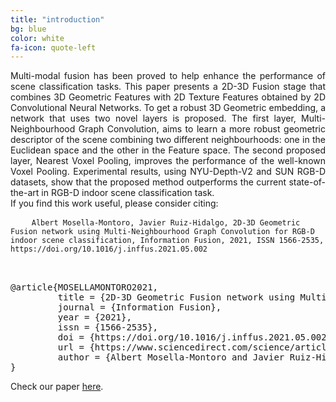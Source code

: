```yaml
---
title: "introduction"
bg: blue
color: white
fa-icon: quote-left
---
```

<div style="text-align: justify">
Multi-modal fusion has been proved to help enhance the performance of scene classification tasks. This paper presents a 2D-3D Fusion stage that combines 3D Geometric Features with 2D Texture Features obtained by 2D Convolutional Neural Networks. To get a robust 3D Geometric embedding, a network that uses two novel layers is proposed. The first layer, Multi-Neighbourhood Graph Convolution, aims to learn a more robust geometric descriptor of the scene combining two different neighbourhoods: one in the Euclidean space and the other in the Feature space. The second proposed layer, Nearest Voxel Pooling, improves the performance of the well-known Voxel Pooling. Experimental results, using NYU-Depth-V2 and SUN RGB-D datasets, show that the proposed method outperforms the current state-of-the-art in RGB-D indoor scene classification task. 
</div>
If you find this work useful, please consider citing:

<div class="highlight">
	<pre class="highlight">
	<code>Albert Mosella-Montoro, Javier Ruiz-Hidalgo, 2D-3D Geometric Fusion network using Multi-Neighbourhood Graph Convolution for RGB-D indoor scene classification, Information Fusion, 2021, ISSN 1566-2535, https://doi.org/10.1016/j.inffus.2021.05.002</code>
	</pre>
</div>

<pre style="overflow:auto"> 
@article{MOSELLAMONTORO2021,
         title = {2D-3D Geometric Fusion network using Multi-Neighbourhood Graph Convolution for RGB-D indoor scene classification},
         journal = {Information Fusion},
         year = {2021},
         issn = {1566-2535},
         doi = {https://doi.org/10.1016/j.inffus.2021.05.002},
         url = {https://www.sciencedirect.com/science/article/pii/S1566253521001032},
         author = {Albert Mosella-Montoro and Javier Ruiz-Hidalgo},
}
</pre>



Check our paper [here](https://www.sciencedirect.com/science/article/pii/S1566253521001032).
